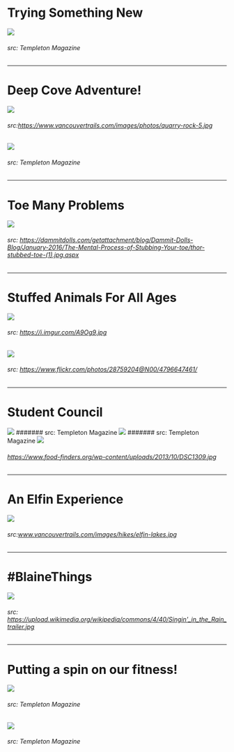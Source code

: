 # Trying Something New
![](assets/templeton-from-backfield.jpg)
###### src: Templeton Magazine
___
# Deep Cove Adventure!
![](https://www.vancouvertrails.com/images/photos/quarry-rock-5.jpg)
###### src:https://www.vancouvertrails.com/images/photos/quarry-rock-5.jpg
![](assets/fit-for-life-deep-cove.jpg)
###### src: Templeton Magazine
___
# Toe Many Problems
![](thor-stubbed-toe.jpg)
###### src: https://dammitdolls.com/getattachment/blog/Dammit-Dolls-Blog/January-2016/The-Mental-Process-of-Stubbing-Your-toe/thor-stubbed-toe-(1).jpg.aspx
___
# Stuffed Animals For All Ages
![](https://i.imgur.com/A9Og9.jpg)
###### src: https://i.imgur.com/A9Og9.jpg
![](stuffed-animals-for-all-ages-01.png)
###### src: https://www.flickr.com/photos/28759204@N00/4796647461/
___
# Student Council
![](student-council-recap-201610-01.jpg)
####### src: Templeton Magazine
![](student-council-recap-201610-02.jpg)
####### src: Templeton Magazine
![](https://www.food-finders.org/wp-content/uploads/2013/10/DSC1309.jpg)
###### https://www.food-finders.org/wp-content/uploads/2013/10/DSC1309.jpg
___
# An Elfin Experience
![](https://www.vancouvertrails.com/images/hikes/elfin-lakes.jpg)
###### src:www.vancouvertrails.com/images/hikes/elfin-lakes.jpg
___
# \#BlaineThings
![](https://upload.wikimedia.org/wikipedia/commons/4/40/Singin'_in_the_Rain_trailer.jpg)
###### src: https://upload.wikimedia.org/wikipedia/commons/4/40/Singin'_in_the_Rain_trailer.jpg
___
# Putting a spin on our fitness!
![](assets/fit-for-life-02.jpg)
###### src: Templeton Magazine
![](assets/fit-for-life-01.jpg)
###### src: Templeton Magazine


